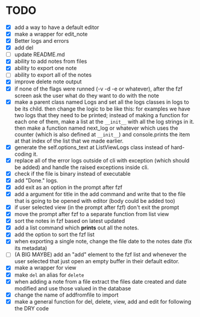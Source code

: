 # TODO
 - [x] add a way to have a default editor
 - [x] make a wrapper for edit_note
 - [x] Better logs and errors
 - [x] add del
 - [ ] update README.md
 - [x] ability to add notes from files
 - [x] ability to export one note
 - [ ] ability to export all of the notes
 - [x] improve delete note output
 - [x] if none of the flags were runned (-v -d -e or whatever), after the fzf screen ask the user what do they want to do with the note
 - [x] make a parent class named Logs and set all the logs classes in logs to be its child. then change the logic to be like this:
    for examples we have two logs that they need to be printed; instead of making a function for each one of them,
    make a list at the `__init__`  with all the log strings in it. then make a function named next_log or whatever
    which uses the counter (which is also defined at `__init__`) and console.prints the item at that index of the list
    that we made earlier.
 - [x] generate the self.options_text at ListViewLogs class instead of hard-coding it.
 - [x] replace all of the error logs outside of cli with exception (which should be added) and handle
       the raised exceptions inside cli.
 - [x] check if the file is binary instead of executable
 - [x] add "Done." logs.
 - [x] add exit as an option in the prompt after fzf
 - [x] add a argument for title in the add command and write that to the file that is going to be opened with editor (body could be added too)
 - [x] if user selected view (in the prompt after fzf) don't exit the prompt
 - [x] move the prompt after fzf to a separate function from list view
 - [x] sort the notes in fzf based on latest updated
 - [x] add a list command which **prints** out all the notes.
 - [x] add the option to sort the fzf list
 - [x] when exporting a single note, change the file date to the notes date (fix its metadata)
 - [ ] (A BIG MAYBE) add an "add" element to the fzf list and whenever the user selected that just open an empty buffer in their default editor.
 - [x] make a wrapper for view
 - [x] make `del` an alias for `delete`
 - [x] when adding a note from a file extract the files date created and date modified and use those valued in the database
 - [x] change the name of addfromfile to import
 - [x] make a general function for del, delete, view, add and edit for following the DRY code
